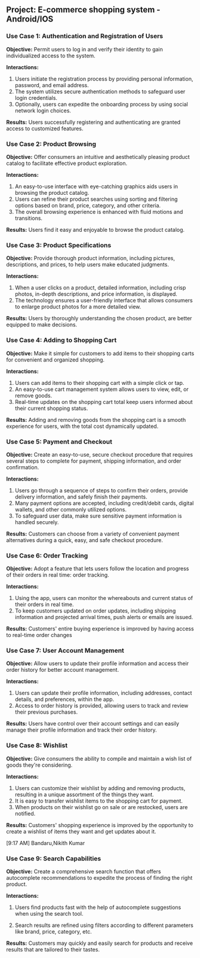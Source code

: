## Project: E-commerce shopping system - Android/IOS

### **Use Case 1: Authentication and Registration of Users**

**Objective:** Permit users to log in and verify their identity to gain individualized access to the system.

**Interactions:**
1. Users initiate the registration process by providing personal information, password, and email address.
2. The system utilizes secure authentication methods to safeguard user login credentials.
3. Optionally, users can expedite the onboarding process by using social network login choices.

**Results:** Users successfully registering and authenticating are granted access to customized features.

### Use Case 2: Product Browsing

**Objective:** Offer consumers an intuitive and aesthetically pleasing product catalog to facilitate effective product exploration.

**Interactions:**
1. An easy-to-use interface with eye-catching graphics aids users in browsing the product catalog.
2. Users can refine their product searches using sorting and filtering options based on brand, price, category, and other criteria.
3. The overall browsing experience is enhanced with fluid motions and transitions.

**Results:** Users find it easy and enjoyable to browse the product catalog.

### **Use Case 3: Product Specifications**

**Objective:** Provide thorough product information, including pictures, descriptions, and prices, to help users make educated judgments.

**Interactions:**
1. When a user clicks on a product, detailed information, including crisp photos, in-depth descriptions, and price information, is displayed.
2. The technology ensures a user-friendly interface that allows consumers to enlarge product photos for a more detailed view.

**Results:** Users by thoroughly understanding the chosen product, are better equipped to make decisions.

### Use Case 4: Adding to Shopping Cart

**Objective:** Make it simple for customers to add items to their shopping carts for convenient and organized shopping.

**Interactions:**
1. Users can add items to their shopping cart with a simple click or tap.
2. An easy-to-use cart management system allows users to view, edit, or remove goods.
3. Real-time updates on the shopping cart total keep users informed about their current shopping status.

**Results:** Adding and removing goods from the shopping cart is a smooth experience for users, with the total cost dynamically updated.

### Use Case 5: Payment and Checkout

**Objective:** Create an easy-to-use, secure checkout procedure that requires several steps to complete for payment, shipping information, and order confirmation.

**Interactions:**
1. Users go through a sequence of steps to confirm their orders, provide delivery information, and safely finish their payments.
2. Many payment options are accepted, including credit/debit cards, digital wallets, and other commonly utilized options.
3. To safeguard user data, make sure sensitive payment information is handled securely.
  
**Results:** Customers can choose from a variety of convenient payment alternatives during a quick, easy, and safe checkout procedure.

### Use Case 6: Order Tracking
 
**Objective:** Adopt a feature that lets users follow the location and progress of their orders in real time: order tracking.
 
**Interactions:**
1. Using the app, users can monitor the whereabouts and current status of their orders in real time.
2. To keep customers updated on order updates, including shipping information and projected arrival times, push alerts or emails are issued.
 
**Results:** Customers' entire buying experience is improved by having access to real-time order changes

### Use Case 7: User Account Management   

**Objective:** Allow users to update their profile information and access their order history for better account management.                 

**Interactions:**
1. Users can update their profile information, including addresses, contact details, and preferences, within the app.
2. Access to order history is provided, allowing users to track and review their previous purchases. 

**Results:** Users have control over their account settings and can easily manage their profile information and track their order history.

### Use Case 8: Wishlist

**Objective:** Give consumers the ability to compile and maintain a wish list of goods they're considering. 

**Interactions:** 
1. Users can customize their wishlist by adding and removing products, resulting in a unique assortment of the things they want.
2. It is easy to transfer wishlist items to the shopping cart for payment.
3. When products on their wishlist go on sale or are restocked, users are notified.

**Results:** Customers' shopping experience is improved by the opportunity to create a wishlist of items they want and get updates about it.

[9:17 AM] Bandaru,Nikith Kumar
### Use Case 9: Search Capabilities

**Objective:** Create a comprehensive search function that offers autocomplete recommendations to expedite the process of finding the right product.

**Interactions:**

1. Users find products fast with the help of autocomplete suggestions when using the search tool.

2. Search results are refined using filters according to different parameters like brand, price, category, etc.

**Results:** Customers may quickly and easily search for products and receive results that are tailored to their tastes.
